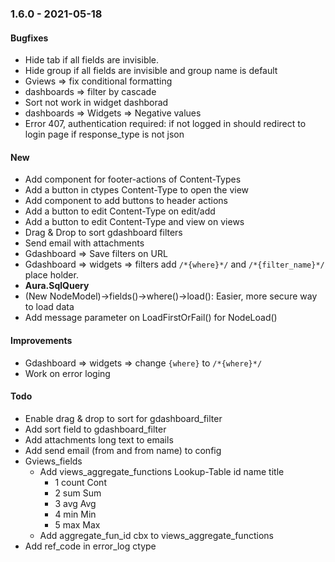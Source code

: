 ### 1.6.0 - 2021-05-18

#### Bugfixes
- Hide tab if all fields are invisible.
- Hide group if all fields are invisible and group name is default
- Gviews => fix conditional formatting
- dashboards => filter by cascade
- Sort not work in widget dashborad
- dashboards => Widgets => Negative values
- Error 407, authentication required: if not logged in should redirect to login page if response_type is not json


#### New
- Add component for footer-actions of Content-Types
- Add a button in ctypes Content-Type to open the view
- Add component to add buttons to header actions
- Add a button to edit Content-Type on edit/add
- Add a button to edit Content-Type and view on views
- Drag & Drop to sort gdashboard filters
- Send email with attachments
- Gdashboard => Save filters on URL
- Gdashboard => widgets => filters add `/*{where}*/` and `/*{filter_name}*/` place holder.
- **Aura.SqlQuery**
- (New NodeModel)->fields()->where()->load(): Easier, more secure way to load data
- Add message parameter on LoadFirstOrFail() for NodeLoad()


#### Improvements
- Gdashboard => widgets => change `{where}` to `/*{where}*/`
- Work on error loging


#### Todo
- Enable drag & drop to sort for gdashboard_filter
- Add sort field to gdashboard_filter
- Add attachments long text to emails
- Add send email (from and from name) to config
- Gviews_fields
    - Add views_aggregate_functions Lookup-Table
          id    name    title
        - 1     count   Cont
        - 2     sum     Sum
        - 3     avg     Avg
        - 4     min     Min
        - 5     max     Max
    - Add aggregate_fun_id cbx to views_aggregate_functions
- Add ref_code in error_log ctype
